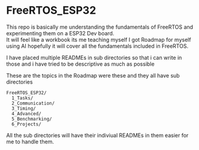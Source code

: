 # FreeRTOS_ESP32
This repo is basically me understanding the fundamentals of FreeRTOS and experimenting them on a ESP32 Dev board.  
It will feel like a workbook its me teaching myself I got Roadmap for myself using AI hopefully it will cover all the fundamentals included in FreeRTOS.  

I have placed multiple READMEs in sub directories so that i can write in those and i have tried to be descriptive as much as possible 

These are the topics in the Roadmap were these and they all have sub directories 
```
FreeRTOS_ESP32/
  1_Tasks/
  2_Communication/
  3_Timing/
  4_Advanced/
  5_Benchmarking/
  6_Projects/
```
All the sub directories will have their indiviual READMEs in them easier for me to handle them. 
